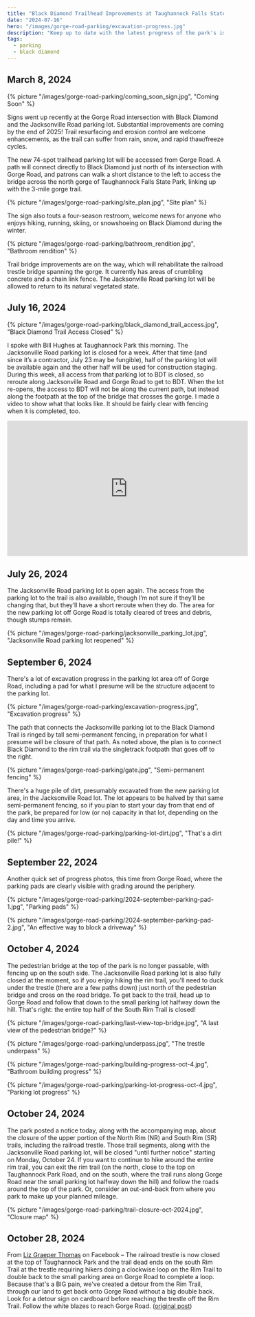 ```yaml
---
title: "Black Diamond Trailhead Improvements at Taughannock Falls State Park"
date: "2024-07-16"
hero: "/images/gorge-road-parking/excavation-progress.jpg"
description: "Keep up to date with the latest progress of the park's improvements: moving the Jacksonville parking lot to a new area at the Gorge Road intersection with Black Diamond, and replacing the footbridge at the top of the park."
tags:
  - parking
  - black diamond
---
```


## March 8, 2024

{% picture "/images/gorge-road-parking/coming_soon_sign.jpg", "Coming Soon" %}

Signs went up recently at the Gorge Road intersection with Black Diamond and the Jacksonville Road parking lot. Substantial improvements are coming by the end of 2025! Trail resurfacing and erosion control are welcome enhancements, as the trail can suffer from rain, snow, and rapid thaw/freeze cycles.

The new 74-spot trailhead parking lot will be accessed from Gorge Road. A path will connect directly to Black Diamond just north of its intersection with Gorge Road, and patrons can walk a short distance to the left to access the bridge across the north gorge of Taughannock Falls State Park, linking up with the 3-mile gorge trail.

{% picture "/images/gorge-road-parking/site_plan.jpg", "Site plan" %}

The sign also touts a four-season restroom, welcome news for anyone who enjoys hiking, running, skiing, or snowshoeing on Black Diamond during the winter.

{% picture "/images/gorge-road-parking/bathroom_rendition.jpg", "Bathroom rendition" %}

Trail bridge improvements are on the way, which will rehabilitate the railroad trestle bridge spanning the gorge. It currently has areas of crumbling concrete and a chain link fence. The Jacksonville Road parking lot will be allowed to return to its natural vegetated state.

## July 16, 2024

{% picture "/images/gorge-road-parking/black_diamond_trail_access.jpg", "Black Diamond Trail Access Closed" %}

I spoke with Bill Hughes at Taughannock Park this morning. The Jacksonville Road parking lot is closed for a week. After that time (and since it’s a contractor, July 23 may be fungible), half of the parking lot will be available again and the other half will be used for construction staging. During this week, all access from that parking lot to BDT is closed, so reroute along Jacksonville Road and Gorge Road to get to BDT. When the lot re-opens, the access to BDT will not be along the current path, but instead along the footpath at the top of the bridge that crosses the gorge. I made a video to show what that looks like. It should be fairly clear with fencing when it is completed, too.

<iframe width="560" height="315" src="https://www.youtube.com/embed/lvQnRWr0XPg?si=SZBH3TeRwaUzF_D3" title="YouTube video player" frameborder="0" allow="accelerometer; autoplay; clipboard-write; encrypted-media; gyroscope; picture-in-picture; web-share" referrerpolicy="strict-origin-when-cross-origin" allowfullscreen></iframe>

## July 26, 2024

The Jacksonville Road parking lot is open again. The access from the parking lot to the trail is also available, though I’m not sure if they’ll be changing that, but they’ll have a short reroute when they do. The area for the new parking lot off Gorge Road is totally cleared of trees and debris, though stumps remain.

{% picture "/images/gorge-road-parking/jacksonville_parking_lot.jpg", "Jacksonville Road parking lot reopened" %}

## September 6, 2024

There's a lot of excavation progress in the parking lot area off of Gorge Road, including a pad for what I presume will be the structure adjacent to the parking lot.

{% picture "/images/gorge-road-parking/excavation-progress.jpg", "Excavation progress" %}

The path that connects the Jacksonville parking lot to the Black Diamond Trail is ringed by tall semi-permanent fencing, in preparation for what I presume will be closure of that path. As noted above, the plan is to connect Black Diamond to the rim trail via the singletrack footpath that goes off to the right.

{% picture "/images/gorge-road-parking/gate.jpg", "Semi-permanent fencing" %}

There's a huge pile of dirt, presumably excavated from the new parking lot area, in the Jacksonville Road lot. The lot appears to be halved by that same semi-permanent fencing, so if you plan to start your day from that end of the park, be prepared for low (or no) capacity in that lot, depending on the day and time you arrive.

{% picture "/images/gorge-road-parking/parking-lot-dirt.jpg", "That's a dirt pile!" %}

## September 22, 2024

Another quick set of progress photos, this time from Gorge Road, where the parking pads are clearly visible with grading around the periphery.

{% picture "/images/gorge-road-parking/2024-september-parking-pad-1.jpg", "Parking pads" %}

{% picture "/images/gorge-road-parking/2024-september-parking-pad-2.jpg", "An effective way to block a driveway" %}

## October 4, 2024

The pedestrian bridge at the top of the park is no longer passable, with fencing up on the south side. The Jacksonville Road parking lot is also fully closed at the moment, so if you enjoy hiking the rim trail, you'll need to duck under the trestle (there are a few paths down) just north of the pedestrian bridge and cross on the road bridge. To get back to the trail, head up to Gorge Road and follow that down to the small parking lot halfway down the hill. That's right: the entire top half of the South Rim Trail is closed!

{% picture "/images/gorge-road-parking/last-view-top-bridge.jpg", "A last view of the pedestrian bridge?" %}

{% picture "/images/gorge-road-parking/underpass.jpg", "The trestle underpass" %}

{% picture "/images/gorge-road-parking/building-progress-oct-4.jpg", "Bathroom building progress" %}

{% picture "/images/gorge-road-parking/parking-lot-progress-oct-4.jpg", "Parking lot progress" %}

## October 24, 2024

The park posted a notice today, along with the accompanying map, about the closure of the upper portion of the North Rim (NR) and South Rim (SR) trails, including the railroad trestle. Those trail segments, along with the Jacksonville Road parking lot, will be closed "until further notice" starting on Monday, October 24. If you want to continue to hike around the entire rim trail, you can exit the rim trail (on the north, close to the top on Taughannock Park Road, and on the south, where the trail runs along Gorge Road near the small parking lot halfway down the hill) and follow the roads around the top of the park. Or, consider an out-and-back from where you park to make up your planned mileage.

{% picture "/images/gorge-road-parking/trail-closure-oct-2024.jpg", "Closure map" %}

## October 28, 2024

From [Liz Graeper Thomas](https://www.facebook.com/groups/597252040386618/user/427577/?__cft__[0]=AZUGhvQi3bqRmeyRvlYtfxHcg3Jk7Idjuk0TZhGNN9zYwVS7ukltQN51VgyQ-p7GsgB-ZfgTFg9uknFWPdDdr5sS_lyQErqq8lM_cMg3jTNg6_ZD26gx2R09A3LdHMLq3hnEwaFfLrgRd6XywDWwpUNf&__tn__=-UC%2CP-R) on Facebook – The railroad trestle is now closed at the top of Taughannock Park and the trail dead ends on the south Rim Trail at the trestle requiring hikers doing a clockwise loop on the Rim Trail to double back to the small parking area on Gorge Road to complete a loop. Because that's a BIG pain, we've created a detour from the Rim Trail, through our land to get back onto Gorge Road without a big double back. Look for a detour sign on cardboard before reaching the trestle off the Rim Trail. Follow the white blazes to reach Gorge Road. ([original post](https://www.facebook.com/groups/blackdiamondtrail/posts/8288348024610276/?__cft__[0]=AZUGhvQi3bqRmeyRvlYtfxHcg3Jk7Idjuk0TZhGNN9zYwVS7ukltQN51VgyQ-p7GsgB-ZfgTFg9uknFWPdDdr5sS_lyQErqq8lM_cMg3jTNg6_ZD26gx2R09A3LdHMLq3hnEwaFfLrgRd6XywDWwpUNf&__tn__=%2CO%2CP-R))
